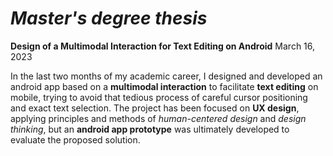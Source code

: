 # *Master's degree thesis*
**Design of a Multimodal Interaction for Text Editing on Android**
March 16, 2023

In the last two months of my academic career, I designed and developed an android app based on a **multimodal interaction** to facilitate **text editing** on mobile, trying to avoid that tedious process of careful cursor positioning and exact text selection.
The project has been focused on **UX design**, applying principles and methods of *human-centered design* and *design thinking*, but an **android app prototype** was ultimately developed to evaluate the proposed solution.
